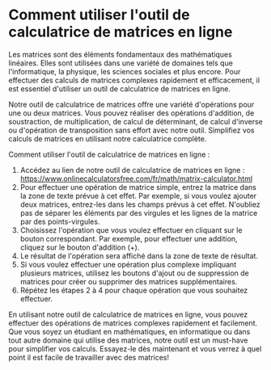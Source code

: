 Comment utiliser l'outil de calculatrice de matrices en ligne
=============================================================

Les matrices sont des éléments fondamentaux des mathématiques linéaires. Elles sont utilisées dans une variété de domaines tels que l'informatique, la physique, les sciences sociales et plus encore. Pour effectuer des calculs de matrices complexes rapidement et efficacement, il est essentiel d'utiliser un outil de calculatrice de matrices en ligne.

Notre outil de calculatrice de matrices offre une variété d'opérations pour une ou deux matrices. Vous pouvez réaliser des opérations d'addition, de soustraction, de multiplication, de calcul de déterminant, de calcul d'inverse ou d'opération de transposition sans effort avec notre outil. Simplifiez vos calculs de matrices en utilisant notre calculatrice complète.

Comment utiliser l'outil de calculatrice de matrices en ligne :

1. Accédez au lien de notre outil de calculatrice de matrices en ligne : <https://www.onlinecalculatorsfree.com/fr/math/matrix-calculator.html>
2. Pour effectuer une opération de matrice simple, entrez la matrice dans la zone de texte prévue à cet effet. Par exemple, si vous voulez ajouter deux matrices, entrez-les dans les champs prévus à cet effet. N'oubliez pas de séparer les éléments par des virgules et les lignes de la matrice par des points-virgules.
3. Choisissez l'opération que vous voulez effectuer en cliquant sur le bouton correspondant. Par exemple, pour effectuer une addition, cliquez sur le bouton d'addition (+).
4. Le résultat de l'opération sera affiché dans la zone de texte de résultat.
5. Si vous voulez effectuer une opération plus complexe impliquant plusieurs matrices, utilisez les boutons d'ajout ou de suppression de matrices pour créer ou supprimer des matrices supplémentaires.
6. Répétez les étapes 2 à 4 pour chaque opération que vous souhaitez effectuer.

En utilisant notre outil de calculatrice de matrices en ligne, vous pouvez effectuer des opérations de matrices complexes rapidement et facilement. Que vous soyez un étudiant en mathématiques, en informatique ou dans tout autre domaine qui utilise des matrices, notre outil est un must-have pour simplifier vos calculs. Essayez-le dès maintenant et vous verrez à quel point il est facile de travailler avec des matrices!